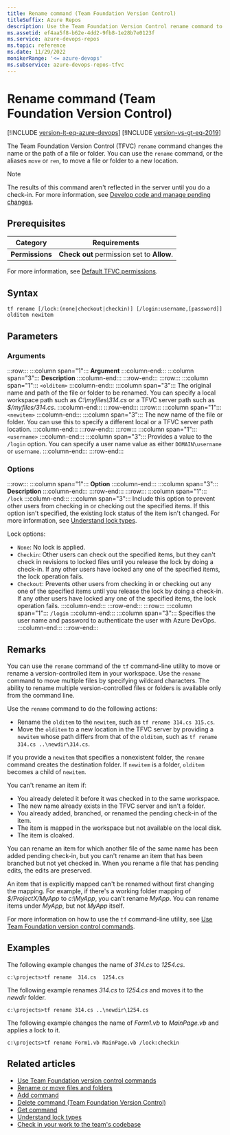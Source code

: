 ```yaml
---
title: Rename command (Team Foundation Version Control)
titleSuffix: Azure Repos
description: Use the Team Foundation Version Control rename command to change the name or the path of a file or folder.
ms.assetid: ef4aa5f8-b62e-4dd2-9fb8-1e28b7e0123f
ms.service: azure-devops-repos
ms.topic: reference
ms.date: 11/29/2022
monikerRange: '<= azure-devops'
ms.subservice: azure-devops-repos-tfvc
---
```


# Rename command (Team Foundation Version Control)

[!INCLUDE [version-lt-eq-azure-devops](../../includes/version-lt-eq-azure-devops.md)]
[!INCLUDE [version-vs-gt-eq-2019](../../includes/version-vs-gt-eq-2019.md)]

The Team Foundation Version Control (TFVC) `rename` command changes the name or the path of a file or folder. You can use the `rename` command, or the aliases `move` or `ren`, to move a file or folder to a new location.

> [!NOTE]
> The results of this command aren't reflected in the server until you do a check-in. For more information, see [Develop code and manage pending changes](develop-code-manage-pending-changes.md).

## Prerequisites

| Category | Requirements |
|--------------|-------------|
|**Permissions**|**Check out** permission set to **Allow**. |

For more information, see  [Default TFVC permissions](../../organizations/security/default-tfvc-permissions.md).

## Syntax

```
tf rename [/lock:(none|checkout|checkin)] [/login:username,[password]] olditem newitem
```

## Parameters

### Arguments

:::row:::
   :::column span="1":::
   **Argument**
   :::column-end:::
   :::column span="3":::
   **Description**
   :::column-end:::
:::row-end:::
:::row:::
   :::column span="1":::
   `<olditem>`
   :::column-end:::
   :::column span="3":::
   The original name and path of the file or folder to be renamed. You can specify a local workspace path such as *C:\\myfiles\\314.cs* or a TFVC server path such as *$/myfiles/314.cs*.
   :::column-end:::
:::row-end:::
:::row:::
   :::column span="1":::
   `<newitem>`
   :::column-end:::
   :::column span="3":::
   The new name of the file or folder. You can use this to specify a different local or a TFVC server path location.
   :::column-end:::
:::row-end:::
:::row:::
   :::column span="1":::
   `<username>`
   :::column-end:::
   :::column span="3":::
   Provides a value to the `/login` option. You can specify a user name value as either `DOMAIN\username` or `username`.
   :::column-end:::
:::row-end:::

### Options

:::row:::
   :::column span="1":::
   **Option**
   :::column-end:::
   :::column span="3":::
   **Description**
   :::column-end:::
:::row-end:::
:::row:::
   :::column span="1":::
   `/lock`
   :::column-end:::
   :::column span="3":::
   Include this option to prevent other users from checking in or checking out the specified items. If this option isn't specified, the existing lock status of the item isn't changed. For more information, see [Understand lock types](understand-lock-types.md).

   Lock options:
   - `None`: No lock is applied.
   - `Checkin`: Other users can check out the specified items, but they can't check in revisions to locked files until you release the lock by doing a check-in. If any other users have locked any one of the specified items, the lock operation fails.
   - `Checkout`: Prevents other users from checking in or checking out any one of the specified items until you release the lock by doing a check-in. If any other users have locked any one of the specified items, the lock operation fails.
   :::column-end:::
:::row-end:::
:::row:::
   :::column span="1":::
   `/login`
   :::column-end:::
   :::column span="3":::
   Specifies the user name and password to authenticate the user with Azure DevOps.
   :::column-end:::
:::row-end:::

## Remarks

You can use the `rename` command of the `tf` command-line utility to move or rename a version-controlled item in your workspace. Use the `rename` command to move multiple files by specifying wildcard characters. The ability to rename multiple version-controlled files or folders is available only from the command line.

Use the `rename` command to do the following actions:

- Rename the `olditem` to the `newitem`, such as `tf rename 314.cs 315.cs`.
- Move the `olditem` to a new location in the TFVC server by providing a `newitem` whose path differs from that of the `olditem`, such as `tf rename 314.cs ..\newdir\314.cs`.

If you provide a `newitem` that specifies a nonexistent folder, the `rename` command creates the destination folder. If `newitem` is a folder, `olditem` becomes a child of `newitem`.

You can't rename an item if:

- You already deleted it before it was checked in to the same workspace.
- The new name already exists in the TFVC server and isn't a folder.
- You already added, branched, or renamed the pending check-in of the item.
- The item is mapped in the workspace but not available on the local disk.
- The item is cloaked.

You can rename an item for which another file of the same name has been added pending check-in, but you can't rename an item that has been branched but not yet checked in. When you rename a file that has pending edits, the edits are preserved.

An item that is explicitly mapped can't be renamed without first changing the mapping. For example, if there's a working folder mapping of *$/ProjectX/MyApp* to *c:\\MyApp*, you can't rename *MyApp*. You can rename items under *MyApp*, but not *MyApp* itself.

For more information on how to use the `tf` command-line utility, see [Use Team Foundation version control commands](use-team-foundation-version-control-commands.md).

## Examples

The following example changes the name of *314.cs* to *1254.cs*.

```
c:\projects>tf rename  314.cs  1254.cs
```

The following example renames *314.cs* to *1254.cs* and moves it to the *newdir* folder.

```
c:\projects>tf rename 314.cs ..\newdir\1254.cs
```

The following example changes the name of *Form1.vb* to *MainPage.vb* and applies a lock to it.

```
c:\projects>tf rename Form1.vb MainPage.vb /lock:checkin
```

## Related articles

- [Use Team Foundation version control commands](use-team-foundation-version-control-commands.md)
- [Rename or move files and folders](rename-move-files-folders.md)
- [Add command](add-command.md)
- [Delete command (Team Foundation Version Control)](delete-command-team-foundation-version-control.md)
- [Get command](get-command.md)
- [Understand lock types](understand-lock-types.md)
- [Check in your work to the team's codebase](check-your-work-team-codebase.md)
